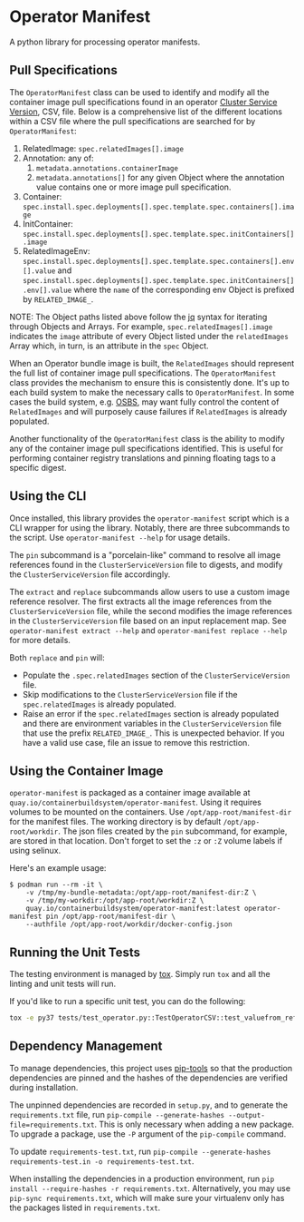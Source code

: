 # Operator Manifest

A python library for processing operator manifests.

## Pull Specifications

The `OperatorManifest` class can be used to identify and modify all the container image pull
specifications found in an operator
[Cluster Service Version](https://operator-framework.github.io/olm-book/docs/glossary.html#clusterserviceversion),
CSV, file. Below is a comprehensive list of the different locations within a CSV file where the
pull specifications are searched for by `OperatorManifest`:

1. RelatedImage: `spec.relatedImages[].image`
2. Annotation: any of:
   1. `metadata.annotations.containerImage`
   2. `metadata.annotations[]` for any given Object where the annotation value contains one
      or more image pull specification.
3. Container: `spec.install.spec.deployments[].spec.template.spec.containers[].image`
4. InitContainer: `spec.install.spec.deployments[].spec.template.spec.initContainers[].image`
5. RelatedImageEnv: `spec.install.spec.deployments[].spec.template.spec.containers[].env[].value`
   and `spec.install.spec.deployments[].spec.template.spec.initContainers[].env[].value` where the
   `name` of the corresponding env Object is prefixed by `RELATED_IMAGE_`.


NOTE: The Object paths listed above follow the [jq](https://stedolan.github.io/jq/manual/) syntax
for iterating through Objects and Arrays. For example, `spec.relatedImages[].image` indicates the
`image` attribute of every Object listed under the `relatedImages` Array which, in turn, is an
attribute in the `spec` Object.

When an Operator bundle image is built, the `RelatedImages` should represent the full list of
container image pull specifications. The `OperatorManifest` class provides the mechanism to
ensure this is consistently done. It's up to each build system to make the necessary calls to
`OperatorManifest`. In some cases the build system, e.g.
[OSBS](https://osbs.readthedocs.io/en/latest/), may want fully control the content of
`RelatedImages` and will purposely cause failures if `RelatedImages` is already populated.

Another functionality of the `OperatorManifest` class is the ability to modify any of the container
image pull specifications identified. This is useful for performing container registry translations
and pinning floating tags to a specific digest.

## Using the CLI

Once installed, this library provides the `operator-manifest` script which is a CLI wrapper for
using the library. Notably, there are three subcommands to the script. Use
`operator-manifest --help` for usage details.

The `pin` subcommand is a "porcelain-like" command to resolve all image references found in the
`ClusterServiceVersion` file to digests, and modify the `ClusterServiceVersion` file accordingly.

The `extract` and `replace` subcommands allow users to use a custom image reference resolver. The
first extracts all the image references from the `ClusterServiceVersion` file, while the second
modifies the image references in the `ClusterServiceVersion` file based on an input replacement
map. See `operator-manifest extract --help` and `operator-manifest replace --help` for more
details.

Both `replace` and `pin` will:

* Populate the `.spec.relatedImages` section of the `ClusterServiceVersion` file.
* Skip modifications to the `ClusterServiceVersion` file if the `spec.relatedImages` is already
  populated.
* Raise an error if the `spec.relatedImages` section is already populated and there are environment
  variables in the `ClusterServiceVersion` file that use the prefix `RELATED_IMAGE_`. This is
  unexpected behavior. If you have a valid use case, file an issue to remove this restriction.

## Using the Container Image

`operator-manifest` is packaged as a container image available at
`quay.io/containerbuildsystem/operator-manifest`. Using it requires volumes to be mounted on the
containers. Use `/opt/app-root/manifest-dir` for the manifest files. The working directory is by
default `/opt/app-root/workdir`. The json files created by the `pin` subcommand, for example, are
stored in that location. Don't forget to set the `:z` or `:Z` volume labels if using selinux.

Here's an example usage:
```
$ podman run --rm -it \
    -v /tmp/my-bundle-metadata:/opt/app-root/manifest-dir:Z \
    -v /tmp/my-workdir:/opt/app-root/workdir:Z \
    quay.io/containerbuildsystem/operator-manifest:latest operator-manifest pin /opt/app-root/manifest-dir \
    --authfile /opt/app-root/workdir/docker-config.json
```

## Running the Unit Tests

The testing environment is managed by [tox](https://tox.readthedocs.io/en/latest/). Simply run
`tox` and all the linting and unit tests will run.

If you'd like to run a specific unit test, you can do the following:

```bash
tox -e py37 tests/test_operator.py::TestOperatorCSV::test_valuefrom_references_not_allowed
```

## Dependency Management

To manage dependencies, this project uses [pip-tools](https://github.com/jazzband/pip-tools) so that
the production dependencies are pinned and the hashes of the dependencies are verified during
installation.

The unpinned dependencies are recorded in `setup.py`, and to generate the `requirements.txt` file,
run `pip-compile --generate-hashes --output-file=requirements.txt`. This is only necessary when
adding a new package. To upgrade a package, use the `-P` argument of the `pip-compile` command.

To update `requirements-test.txt`, run
`pip-compile --generate-hashes requirements-test.in -o requirements-test.txt`.

When installing the dependencies in a production environment, run
`pip install --require-hashes -r requirements.txt`. Alternatively, you may use
`pip-sync requirements.txt`, which will make sure your virtualenv only has the packages listed in
`requirements.txt`.

